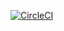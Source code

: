 [![CircleCI](https://dl.circleci.com/status-badge/img/gh/Jmukakalisa/endpoints-api-node/tree/ft-node-endpoints.svg?style=svg)](https://dl.circleci.com/status-badge/redirect/gh/Jmukakalisa/endpoints-api-node/tree/ft-node-endpoints)
